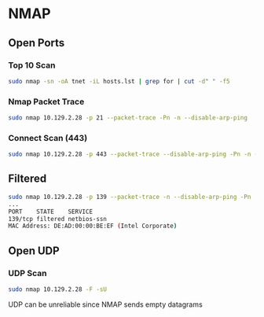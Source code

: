 # NMAP
## Open Ports
### Top 10 Scan
```bash
sudo nmap -sn -oA tnet -iL hosts.lst | grep for | cut -d" " -f5
```

### Nmap Packet Trace
```bash
sudo nmap 10.129.2.28 -p 21 --packet-trace -Pn -n --disable-arp-ping
```

### Connect Scan (443)
```bash
sudo nmap 10.129.2.28 -p 443 --packet-trace --disable-arp-ping -Pn -n --reason -sT
```
## Filtered
```bash
sudo nmap 10.129.2.28 -p 139 --packet-trace -n --disable-arp-ping -Pn
...
PORT    STATE    SERVICE
139/tcp filtered netbios-ssn
MAC Address: DE:AD:00:00:BE:EF (Intel Corporate)
```

## Open UDP
### UDP Scan
```bash
sudo nmap 10.129.2.28 -F -sU
```

UDP can be unreliable since NMAP sends empty datagrams
